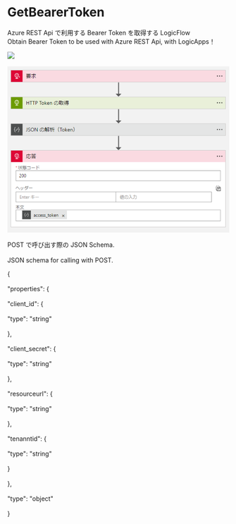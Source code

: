 # GetBearerToken

 Azure REST Api で利用する Bearer Token を取得する LogicFlow<br />
 Obtain Bearer Token to be used with Azure REST Api, with LogicApps！

 <a href="https://portal.azure.com/#create/Microsoft.Template/uri/https%3A%2F%2Fraw.githubusercontent.com%2Fahf0124%2FLogicFlow-ja%2Fmaster%2FGetBearerToken%2FgetBearerToken.json" target="_blank">		
     <img src="http://azuredeploy.net/deploybutton.png"/>		
 </a>		

 ![LogicFlow](https://github.com/ahf0124/LogicFlow-ja/blob/master/GetBearerToken/GetBearerLogicFlow.png)		

 POST で呼び出す際の JSON Schema.<br />		
 JSON schema for calling with POST.		

 {<br />		
   "properties": {<br />		
     "client_id": {<br />		
       "type": "string"<br />		
     },<br />		
     "client_secret": {<br />		
       "type": "string"<br />		
     },<br />		
     "resourceurl": {<br />		
       "type": "string"<br />		
     },<br />		
     "tenanntid": {<br />		
       "type": "string"<br />		
     }<br />		
   },<br />		
   "type": "object"<br />		
 }<br />
